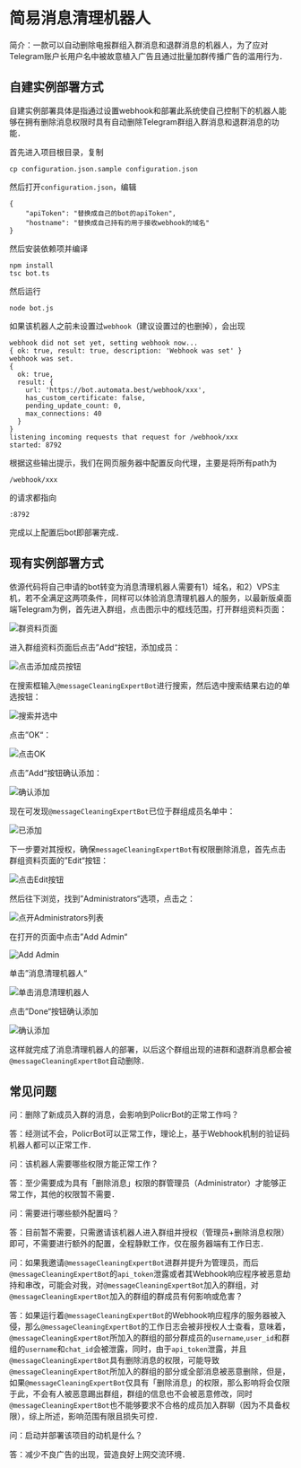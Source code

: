 # 简易消息清理机器人

简介：一款可以自动删除电报群组入群消息和退群消息的机器人，为了应对Telegram账户长用户名中被故意植入广告且通过批量加群传播广告的滥用行为．

## 自建实例部署方式

自建实例部署具体是指通过设置webhook和部署此系统使自己控制下的机器人能够在拥有删除消息权限时具有自动删除Telegram群组入群消息和退群消息的功能．

首先进入项目根目录，复制

```
cp configuration.json.sample configuration.json
```

然后打开`configuration.json`，编辑

```
{
    "apiToken": "替换成自己的bot的apiToken",
    "hostname": "替换成自己持有的用于接收webhook的域名"
}
```

然后安装依赖项并编译

```
npm install 
tsc bot.ts
```

然后运行

```
node bot.js
```

如果该机器人之前未设置过`webhook`（建议设置过的也删掉），会出现

```
webhook did not set yet, setting webhook now...
{ ok: true, result: true, description: 'Webhook was set' }
webhook was set.
{
  ok: true,
  result: {
    url: 'https://bot.automata.best/webhook/xxx',
    has_custom_certificate: false,
    pending_update_count: 0,
    max_connections: 40
  }
}
listening incoming requests that request for /webhook/xxx
started: 8792
```

根据这些输出提示，我们在网页服务器中配置反向代理，主要是将所有path为

```
/webhook/xxx
```

的请求都指向

```
:8792
```

完成以上配置后bot即部署完成．

## 现有实例部署方式

依源代码将自己申请的bot转变为消息清理机器人需要有1）域名，和2）VPS主机，若不全满足这两项条件，同样可以体验消息清理机器人的服务，以最新版桌面端Telegram为例，首先进入群组，点击图示中的框线范围，打开群组资料页面：

![群资料页面](/documentations/screenshots/tutorial/1x.png)

进入群组资料页面后点击”Add“按钮，添加成员：

![点击添加成员按钮](/documentations/screenshots/tutorial/2x.png)

在搜索框输入`@messageCleaningExpertBot`进行搜索，然后选中搜索结果右边的单选按钮：

![搜索并选中](/documentations/screenshots/tutorial/3x.png)

点击”OK“：

![点击OK](/documentations/screenshots/tutorial/4x.png)

点击”Add“按钮确认添加：

![确认添加](/documentations/screenshots/tutorial/5x.png)

现在可发现`@messageCleaningExpertBot`已位于群组成员名单中：

![已添加](/documentations/screenshots/tutorial/6x.png)

下一步要对其授权，确保`messageCleaningExpertBot`有权限删除消息，首先点击群组资料页面的”Edit“按钮：

![点击Edit按钮](/documentations/screenshots/tutorial/7x.png)

然后往下浏览，找到”Administrators“选项，点击之：

![点开Administrators列表](/documentations/screenshots/tutorial/8x.png)

在打开的页面中点击”Add Admin“

![Add Admin](/documentations/screenshots/tutorial/9x.png)

单击”消息清理机器人“

![单击消息清理机器人](/documentations/screenshots/tutorial/10x.png)

点击”Done“按钮确认添加

![确认添加](/documentations/screenshots/tutorial/11x.png)

这样就完成了消息清理机器人的部署，以后这个群组出现的进群和退群消息都会被`@messageCleaningExpertBot`自动删除．

## 常见问题

问：删除了新成员入群的消息，会影响到PolicrBot的正常工作吗？

答：经测试不会，PolicrBot可以正常工作，理论上，基于Webhook机制的验证码机器人都可以正常工作．

问：该机器人需要哪些权限方能正常工作？

答：至少需要成为具有「删除消息」权限的群管理员（Administrator）才能够正常工作，其他的权限暂不需要．

问：需要进行哪些额外配置吗？

答：目前暂不需要，只需邀请该机器人进入群组并授权（管理员+删除消息权限）即可，不需要进行额外的配置，全程静默工作，仅在服务器端有工作日志．

问：如果我邀请`@messageCleaningExpertBot`进群并提升为管理员，而后`@messageCleaningExpertBot`的`api_token`泄露或者其Webhook响应程序被恶意劫持和串改，可能会对我，对`@messageCleaningExpertBot`加入的群组，对`@messageCleaningExpertBot`加入的群组的群成员有何影响或危害？

答：如果运行着`@messageCleaningExpertBot`的Webhook响应程序的服务器被入侵，那么`@messageCleaningExpertBot`的工作日志会被非授权人士查看，意味着，`@messageCleaningExpertBot`所加入的群组的部分群成员的`username`,`user_id`和群组的`username`和`chat_id`会被泄露，同时，由于`api_token`泄露，并且`@messageCleaningExpertBot`具有删除消息的权限，可能导致`@messageCleaningExpertBot`所加入的群组的部分或全部消息被恶意删除，但是，如果`@messageCleaningExpertBot`仅具有「删除消息」的权限，那么影响将会仅限于此，不会有人被恶意踢出群组，群组的信息也不会被恶意修改，同时`@messageCleaningExpertBot`也不能够要求不合格的成员加入群聊（因为不具备权限），综上所述，影响范围有限且损失可控．

问：启动并部署该项目的动机是什么？

答：减少不良广告的出现，营造良好上网交流环境．